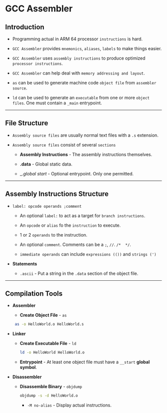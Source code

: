 # GCC Assembler

## Introduction

* Programming actual in ARM 64 processor `instructions` is hard.

* `GCC Assembler` provides `mnemonics`, `aliases`, `labels` to make things easier.

* `GCC Assembler` uses `assembly instructions` to produce optimized `processor instructions`.

* `GCC Assembler` can help deal with `memory addressing and layout`.

* `as` can be used to generate machine code `object file` from `assembler source`.

* `ld` can be used to generate an `executable` from  one or more `object files`. One must contain a `_main` entrypoint.

---

## File Structure

* `Assembly source files` are usually normal text files with a `.s` extension.

* `Assembly source files` consist of several `sections`

    * __Assembly Instructions__ - The assembly instructions themselves.

    * __.data__ - Global static data.

    * __.global _start__ - Optional entrypoint. Only one permitted.


---

## Assembly Instructions Structure

* `label: opcode operands ;comment`

    * An optional `label:` to act as a target for `branch instructions`.

    * An `opcode` or `alias` fo the `instruction` to execute.

    * 1 or 2 `operands` to the instruction.

    * An optional `comment`. Comments can be a `;`, `//`. `/*  */`.

    * `immediate operands` can include `expressions (())` and `strings (')`

* __Statements__

    * `.ascii` - Put a string in the `.data` section of the object file.

---

## Compilation Tools

* __Assembler__ 

    * __Create Object File__ - `as`
    
    ```bash
     as -o HelloWorld.o HelloWorld.s
    ```

* __Linker__

    * __Create Executable File__ - `ld`
    
        ```bash
        ld -o HelloWorld HelloWorld.o
        ```

    * __Entrypoint__ - At least one object file must have a `__start` __global symbol__.

* __Disassembler__

    * __Disassemble Binary__ - `objdump`

        ```bash
        objdump -s -d HelloWorld.o
        ```
        * `-M no-alias` - Display actual instructions.
